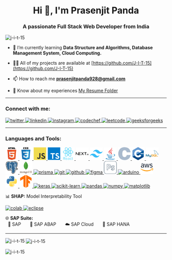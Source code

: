 <h1 align="center">Hi 👋, I'm Prasenjit Panda</h1>
<h3 align="center">A passionate Full Stack Web Developer from India</h3>

<p align="left"> 
  <img src="https://komarev.com/ghpvc/?username=j-i-t-15&label=Profile%20views&color=0e75b6&style=flat" alt="j-i-t-15" /> 
</p>

- 🌱 I’m currently learning **Data Structure and Algorithms, Database Management System, Cloud Computing.**

- 👨‍💻 All of my projects are available at [https://github.com/J-I-T-15](https://github.com/J-I-T-15)

- 📫 How to reach me **prasenjitpanda928@gmail.com**

- 📄 Know about my experiences [My Resume Folder](https://drive.google.com/drive/folders/10xFKKFklP03EQqzqRIBi4JqquZaVCl10?usp=drive_link)

---

<h3 align="left">Connect with me:</h3>
<p align="left">
  <a href="https://twitter.com/j__i__t__15" target="blank">
    <img align="center" src="https://img.icons8.com/?size=100&id=bG29Ckcdp6YP&format=png&color=000000" alt="twitter" height="30" width="40" />
  </a>
  <a href="https://linkedin.com/in/prasenjit15" target="blank">
    <img align="center" src="https://raw.githubusercontent.com/rahuldkjain/github-profile-readme-generator/master/src/images/icons/Social/linked-in-alt.svg" alt="linkedin" height="30" width="40" />
  </a>
  <a href="https://instagram.com/j_i_t_15" target="blank">
    <img align="center" src="https://raw.githubusercontent.com/rahuldkjain/github-profile-readme-generator/master/src/images/icons/Social/instagram.svg" alt="instagram" height="30" width="40" />
  </a>
  <a href="https://www.codechef.com/users/prasenjit15" target="blank">
    <img align="center" src="https://img.icons8.com/?size=100&id=O4SEeX66BY8o&format=png&color=000000" alt="codechef" height="30" width="40" />
  </a>
  <a href="https://www.leetcode.com/leetpp15" target="blank">
    <img align="center" src="https://raw.githubusercontent.com/rahuldkjain/github-profile-readme-generator/master/src/images/icons/Social/leet-code.svg" alt="leetcode" height="30" width="40" />
  </a>
  <a href="https://auth.geeksforgeeks.org/user/prasenjit2001" target="blank">
    <img align="center" src="https://raw.githubusercontent.com/rahuldkjain/github-profile-readme-generator/master/src/images/icons/Social/geeks-for-geeks.svg" alt="geeksforgeeks" height="30" width="40" />
  </a>
</p>

---

<h3 align="left">Languages and Tools:</h3>

<p align="left">

<!-- Development & Web -->
<a href="https://www.html.com/" target="_blank" rel="noreferrer">
  <img src="https://raw.githubusercontent.com/devicons/devicon/master/icons/html5/html5-original-wordmark.svg" alt="html" width="40" height="40"/>
</a>
<a href="https://www.w3schools.com/css/" target="_blank" rel="noreferrer">
  <img src="https://raw.githubusercontent.com/devicons/devicon/master/icons/css3/css3-original-wordmark.svg" alt="css" width="40" height="40"/>
</a>
<a href="https://developer.mozilla.org/en-US/docs/Web/JavaScript" target="_blank" rel="noreferrer">
  <img src="https://raw.githubusercontent.com/devicons/devicon/master/icons/javascript/javascript-original.svg" alt="js" width="40" height="40"/>
</a>
<a href="https://www.typescriptlang.org/" target="_blank" rel="noreferrer">
  <img src="https://raw.githubusercontent.com/devicons/devicon/master/icons/typescript/typescript-original.svg" alt="ts" width="40" height="40"/>
</a>
<a href="https://reactjs.org/" target="_blank" rel="noreferrer">
  <img src="https://raw.githubusercontent.com/devicons/devicon/master/icons/react/react-original-wordmark.svg" alt="react" width="40" height="40"/>
</a>
<a href="https://nextjs.org/" target="_blank" rel="noreferrer">
  <img src="https://raw.githubusercontent.com/devicons/devicon/master/icons/nextjs/nextjs-original-wordmark.svg" alt="nextjs" width="40" height="40"/>
</a>
<a href="https://tailwindcss.com/" target="_blank" rel="noreferrer">
  <img src="https://raw.githubusercontent.com/devicons/devicon/master/icons/tailwindcss/tailwindcss-plain.svg" alt="tailwindcss" width="40" height="40"/>
</a>

<!-- Programming & DB -->
<a href="https://www.java.com" target="_blank" rel="noreferrer">
  <img src="https://raw.githubusercontent.com/devicons/devicon/master/icons/java/java-original.svg" alt="java" width="40" height="40"/>
</a>
<a href="https://www.cprogramming.com/" target="_blank" rel="noreferrer">
  <img src="https://raw.githubusercontent.com/devicons/devicon/master/icons/c/c-original.svg" alt="c" width="40" height="40"/>
</a>
<a href="https://www.w3schools.com/cpp/" target="_blank" rel="noreferrer">
  <img src="https://raw.githubusercontent.com/devicons/devicon/master/icons/cplusplus/cplusplus-original.svg" alt="cpp" width="40" height="40"/>
</a>

<a href="https://www.mysql.com/" target="_blank" rel="noreferrer">
  <img src="https://raw.githubusercontent.com/devicons/devicon/master/icons/mysql/mysql-original-wordmark.svg" alt="mysql" width="40" height="40"/>
</a>
<a href="https://www.postgresql.org/" target="_blank" rel="noreferrer">
  <img src="https://raw.githubusercontent.com/devicons/devicon/master/icons/postgresql/postgresql-original.svg" alt="postgresql" width="40" height="40"/>
</a>
<a href="https://www.mongodb.com/" target="_blank" rel="noreferrer">
  <img src="https://raw.githubusercontent.com/devicons/devicon/master/icons/mongodb/mongodb-original-wordmark.svg" alt="mongodb" width="40" height="40"/>
</a>
<a href="https://www.prisma.io/" target="_blank" rel="noreferrer">
  <img src="https://raw.githubusercontent.com/prisma/prisma/master/docs/public/static/favicon-32x32.png" alt="prisma" width="40" height="40"/>
</a>

<!-- Tools & Platforms -->
<a href="https://git-scm.com/" target="_blank" rel="noreferrer">
  <img src="https://www.vectorlogo.zone/logos/git-scm/git-scm-icon.svg" alt="git" width="40" height="40"/>
</a>
<a href="https://github.com/" target="_blank" rel="noreferrer">
  <img src="https://cdn.jsdelivr.net/gh/devicons/devicon/icons/github/github-original.svg" alt="github" width="40" height="40"/>
</a>
<a href="https://www.figma.com/" target="_blank" rel="noreferrer">
  <img src="https://www.vectorlogo.zone/logos/figma/figma-icon.svg" alt="figma" width="40" height="40"/>
</a>
<a href="https://www.photoshop.com/en" target="_blank" rel="noreferrer">
  <img src="https://raw.githubusercontent.com/devicons/devicon/master/icons/photoshop/photoshop-line.svg" alt="photoshop" width="40" height="40"/>
</a>
<a href="https://www.arduino.cc/" target="_blank" rel="noreferrer">
  <img src="https://cdn.worldvectorlogo.com/logos/arduino-1.svg" alt="arduino" width="40" height="40"/>
</a>
<a href="https://aws.amazon.com/" target="_blank" rel="noreferrer">
  <img src="https://raw.githubusercontent.com/devicons/devicon/master/icons/amazonwebservices/amazonwebservices-original-wordmark.svg" alt="aws" width="40" height="40"/>
</a>

<!-- Python & DS Tools -->
<a href="https://www.python.org/" target="_blank" rel="noreferrer">
  <img src="https://raw.githubusercontent.com/devicons/devicon/master/icons/python/python-original.svg" alt="python" width="40" height="40"/>
</a>
<a href="https://www.tensorflow.org/" target="_blank" rel="noreferrer">
  <img src="https://raw.githubusercontent.com/devicons/devicon/master/icons/tensorflow/tensorflow-original.svg" alt="tensorflow" width="40" height="40"/>
</a>
<a href="https://keras.io/" target="_blank" rel="noreferrer">
  <img src="https://upload.wikimedia.org/wikipedia/commons/a/ae/Keras_logo.svg" alt="keras" width="40" height="40"/>
</a>
<a href="https://scikit-learn.org/" target="_blank" rel="noreferrer">
  <img src="https://upload.wikimedia.org/wikipedia/commons/0/05/Scikit_learn_logo_small.svg" alt="scikit-learn" width="40" height="40"/>
</a>
<a href="https://pandas.pydata.org/" target="_blank" rel="noreferrer">
  <img src="https://cdn.jsdelivr.net/gh/devicons/devicon/icons/pandas/pandas-original.svg" alt="pandas" width="40" height="40"/>
</a>
<a href="https://numpy.org/" target="_blank" rel="noreferrer">
  <img src="https://cdn.jsdelivr.net/gh/devicons/devicon/icons/numpy/numpy-original.svg" alt="numpy" width="40" height="40"/>
</a>
<a href="https://matplotlib.org/" target="_blank" rel="noreferrer">
  <img src="https://matplotlib.org/stable/_static/images/logo2.svg" alt="matplotlib" width="40" height="40"/>
</a>

<!-- SHAP -->
📊 <strong>SHAP:</strong> Model Interpretability Tool

<!-- Google Colab -->
<a href="https://colab.research.google.com/" target="_blank" rel="noreferrer">
  <img src="https://upload.wikimedia.org/wikipedia/commons/1/19/Google_Colaboratory_Logo.svg" alt="colab" width="40" height="40"/>
</a>

<!-- Eclipse -->
<a href="https://www.eclipse.org/" target="_blank" rel="noreferrer">
  <img src="https://upload.wikimedia.org/wikipedia/commons/0/00/Eclipse_Logo.svg" alt="eclipse" width="40" height="40"/>
</a>

<!-- SAP -->
🌐 <strong>SAP Suite:</strong><br>
&nbsp;&nbsp;📘 SAP  📄 SAP ABAP  ☁️ SAP Cloud  🧠 SAP HANA

</p>

---

<p><img align="left" src="https://github-readme-stats.vercel.app/api/top-langs?username=j-i-t-15&show_icons=true&locale=en&layout=compact" alt="j-i-t-15" /></p>

<p>&nbsp;<img align="center" src="https://github-readme-stats.vercel.app/api?username=j-i-t-15&show_icons=true&locale=en" alt="j-i-t-15" /></p>

<p><img align="center" src="https://github-readme-streak-stats.herokuapp.com/?user=j-i-t-15&" alt="j-i-t-15" /></p>
